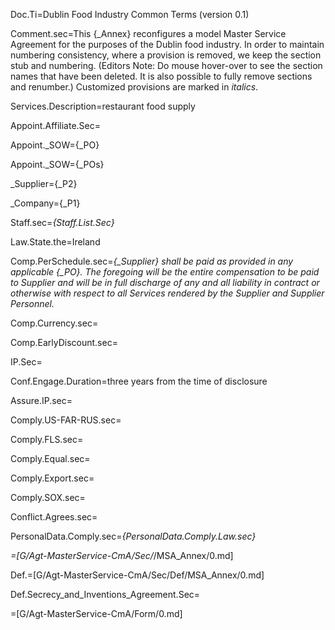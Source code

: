 Doc.Ti=Dublin Food Industry Common Terms (version 0.1)

Comment.sec=This {_Annex} reconfigures a model Master Service Agreement for the purposes of the Dublin food industry.  In order to maintain numbering consistency, where a provision is removed, we keep the section stub and numbering.  (Editors Note:  Do mouse hover-over to see the section names that have been deleted.  It is also possible to fully remove sections and renumber.) Customized provisions are marked in <i>italics</i>.


Services.Description=restaurant food supply

Appoint.Affiliate.Sec=   

Appoint._SOW={_PO}

Appoint._SOW={_POs}

_Supplier={_P2}

_Company={_P1}

Staff.sec=<i>{Staff.List.Sec}</i>

Law.State.the=Ireland

Comp.PerSchedule.sec=<i>{_Supplier} shall be paid as provided in any applicable {_PO}. The foregoing will be the entire compensation to be paid to Supplier and will be in full discharge of any and all liability in contract or otherwise with respect to all Services rendered by the Supplier and Supplier Personnel.</i>

Comp.Currency.sec=     

Comp.EarlyDiscount.sec=     

IP.Sec=     

Conf.Engage.Duration=three years from the time of disclosure

Assure.IP.sec=     

Comply.US-FAR-RUS.sec=     

Comply.FLS.sec=     

Comply.Equal.sec=     

Comply.Export.sec=     

Comply.SOX.sec=     

Conflict.Agrees.sec=     

PersonalData.Comply.sec=<i>{PersonalData.Comply.Law.sec}</i>

_=[G/Agt-MasterService-CmA/Sec/_/MSA_Annex/0.md]

Def.=[G/Agt-MasterService-CmA/Sec/Def/MSA_Annex/0.md]

Def.Secrecy_and_Inventions_Agreement.Sec=&emsp; &emsp;

=[G/Agt-MasterService-CmA/Form/0.md]